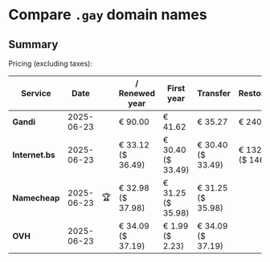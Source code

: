 # Compare `.gay` domain names

## Summary

Pricing (excluding taxes):

| Service | Date |  | / Renewed year | First year | Transfer | Restoration |
|--|--|--|--|--|--|--|
| **Gandi** | 2025-06-23 |  | € 90.00 | € 41.62 | € 35.27 | € 240.91 |
| **Internet.bs** | 2025-06-23 |  | € 33.12<br>($ 36.49) | € 30.40<br>($ 33.49) | € 30.40<br>($ 33.49) | € 132.97<br>($ 146.49) |
| **Namecheap** | 2025-06-23 | 🏆 | € 32.98<br>($ 37.98) | € 31.25<br>($ 35.98) | € 31.25<br>($ 35.98) |  |
| **OVH** | 2025-06-23 |  | € 34.09<br>($ 37.19) | € 1.99<br>($ 2.23) | € 34.09<br>($ 37.19) |  |
